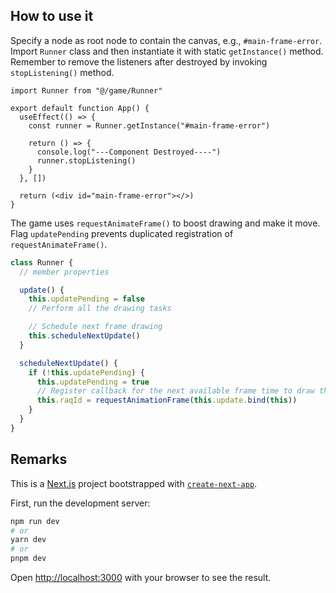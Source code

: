 ## How to use it

Specify a node as root node to contain the canvas, e.g., `#main-frame-error`. Import `Runner` class and then instantiate it with static `getInstance()` method. Remember to remove the listeners after destroyed by invoking `stopListening()` method.

```tsx
import Runner from "@/game/Runner"

export default function App() {
  useEffect(() => {
    const runner = Runner.getInstance("#main-frame-error")

    return () => {
      console.log("---Component Destroyed----")
      runner.stopListening()
    }
  }, [])

  return (<div id="main-frame-error"></>)
}
```

The game uses `requestAnimateFrame()` to boost drawing and make it move. Flag `updatePending` prevents duplicated registration of `requestAnimateFrame()`.

```ts
class Runner {
  // member properties

  update() {
    this.updatePending = false
    // Perform all the drawing tasks

    // Schedule next frame drawing
    this.scheduleNextUpdate()
  }

  scheduleNextUpdate() {
    if (!this.updatePending) {
      this.updatePending = true
      // Register callback for the next available frame time to draw the next frame
      this.raqId = requestAnimationFrame(this.update.bind(this))
    }
  }
}
```

## Remarks

This is a [Next.js](https://nextjs.org/) project bootstrapped with [`create-next-app`](https://github.com/vercel/next.js/tree/canary/packages/create-next-app).

First, run the development server:

```bash
npm run dev
# or
yarn dev
# or
pnpm dev
```

Open [http://localhost:3000](http://localhost:3000) with your browser to see the result.
